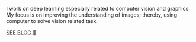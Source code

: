 I work on deep learning especially related to computer vision and graphics. My focus is on improving the understanding of images; thereby, using computer to solve vision related task.

[SEE BLOG 🚀](http://ai.techdev.fun/)
